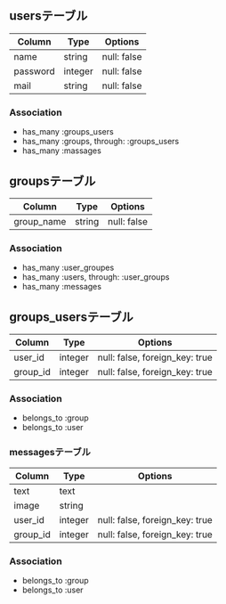 ## usersテーブル

|Column|Type|Options|
|------|----|-------|
|name|string|null: false|
|password|integer|null: false|
|mail|string|null: false|

### Association
- has_many :groups_users
- has_many :groups, through: :groups_users
- has_many :massages

## groupsテーブル
|Column|Type|Options|
|------|----|-------|
|group_name|string|null: false|

### Association
- has_many :user_groupes
- has_many :users, through: :user_groups
- has_many :messages

## groups_usersテーブル
|Column|Type|Options|
|------|----|-------|
|user_id|integer|null: false, foreign_key: true|
|group_id|integer|null: false, foreign_key: true|

### Association
- belongs_to :group
- belongs_to :user

### messagesテーブル
|Column|Type|Options|
|------|----|-------|
|text|text||
|image|string||
|user_id|integer|null: false, foreign_key: true|
|group_id|integer|null: false, foreign_key: true|

### Association
- belongs_to :group
- belongs_to :user